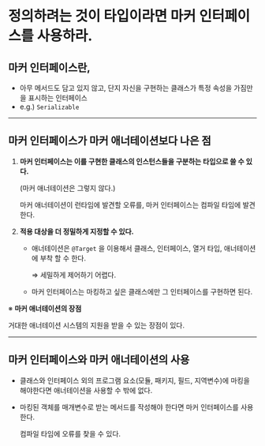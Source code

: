 # 정의하려는 것이 타입이라면 마커 인터페이스를 사용하라.

## 마커 인터페이스란,

- 아무 메서드도 담고 있지 않고, 단지 자신을 구현하는 클래스가 특정 속성을 가짐만을 표시하는 인터페이스
- e.g.) `Serializable`

---

## 마커 인터페이스가 마커 애너테이션보다 나은 점

1. **마커 인터페이스는 이를 구현한 클래스의 인스턴스들을 구분하는 타입으로 쓸 수 있다.**
    
    (마커 애너테이션은 그렇지 않다.)
    
    마커 애너테이션이 런타임에 발견할 오류를, 마커 인터페이스는 컴파일 타임에 발견한다.
    
2. **적용 대상을 더 정밀하게 지정할 수 있다.**
    - 애너테이션은 `@Target` 을 이용해서 클래스, 인터페이스, 열거 타입, 애너테이션에 부착 할 수 한다.
        
        ⇒ 세밀하게 제어하기 어렵다.
        
    - 마커 인터페이스는 마킹하고 싶은 클래스에만 그 인터페이스를 구현하면 된다.

※ **마커 애너테이션의 장점**

거대한 애너테이션 시스템의 지원을 받을 수 있는 장점이 있다.

---

## 마커 인터페이스와 마커 애너테이션의 사용

- 클래스와 인터페이스 외의 프로그램 요소(모듈, 패키지, 필드, 지역변수)에 마킹을 해야한다면 애너테이션을 사용할 수 밖에 없다.
- 마킹된 객체를 매개변수로 받는 메서드를 작성해야 한다면 마커 인터페이스를 사용한다.
    
    컴파일 타임에 오류를 찾을 수 있다.
